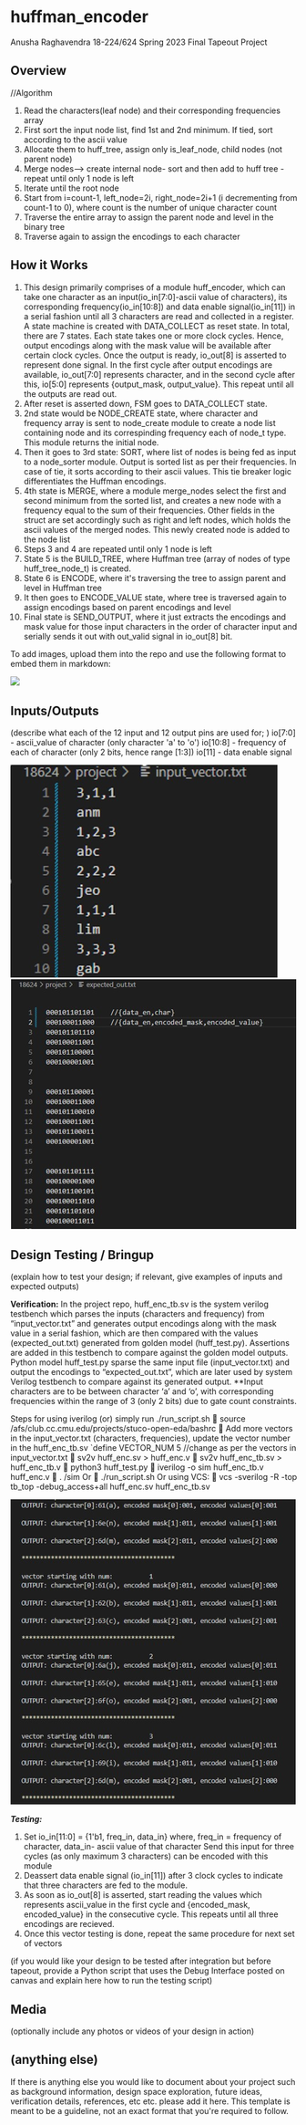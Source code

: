 # huffman_encoder

Anusha Raghavendra
18-224/624 Spring 2023 Final Tapeout Project

## Overview

//Algorithm
1. Read the characters(leaf node) and their corresponding frequencies array
2. First sort the input node list, find 1st and 2nd minimum. If tied, sort according to the ascii value
3. Allocate them to huff_tree, assign only is_leaf_node, child nodes (not parent node)
4. Merge nodes--> create internal node- sort and then add to huff tree -repeat until only 1 node is left
5. Iterate until the root node 
6. Start from i=count-1, left_node=2i, right_node=2i+1 (i decrementing from count-1 to 0), where count is the number of unique character count
7. Traverse the entire array to assign the parent node and level in the binary tree
8. Traverse again to assign the encodings to each character

## How it Works

1.	This design primarily comprises of a module huff_encoder, which can take one character as an input(io_in[7:0]-ascii value of characters), its corresponding frequency(io_in[10:8]) and data enable signal(io_in[11]) in a serial fashion until all 3 characters are read and collected in a register. A state machine is created with DATA_COLLECT as reset state. In total, there are 7 states. Each state takes one or more clock cycles. Hence, output encodings along with the mask value will be available after certain clock cycles. Once the output is ready, io_out[8] is asserted to represent done signal. In the first cycle after output encodings are available, io_out[7:0] represents character, and in the second cycle after this, io[5:0] represents {output_mask, output_value}. This repeat until all the outputs are read out.  
2.	After reset is asserted down, FSM goes to DATA_COLLECT state. 
3.	2nd state would be NODE_CREATE state, where character and frequency array is sent to node_create module to create a node list containing node and its correspinding frequency each of node_t type. This module returns the initial node.
4.	Then it goes to 3rd state: SORT, where list of nodes is being fed as input to a node_sorter module. Output is sorted list as per their frequencies. In case of tie, it sorts according to their ascii values. This tie breaker logic differentiates the Huffman encodings.
5.	4th state is MERGE, where a module merge_nodes select the first and second minimum from the sorted list, and creates a new node with a frequency equal to the sum of their frequencies. Other fields in the struct are set accordingly such as right and left nodes, which holds the ascii values of the merged nodes. This newly created node is added to the node list 
6.	Steps 3 and 4 are repeated until only 1 node is left 
7.	State 5 is the BUILD_TREE, where Huffman tree (array of nodes of type huff_tree_node_t) is created.  
8.	State 6 is ENCODE, where it's traversing the tree to assign parent and level in Huffman tree
9.	It then goes to ENCODE_VALUE state, where tree is traversed again to assign encodings based on parent encodings and level
10.	Final state is SEND_OUTPUT, where it just extracts the encodings and mask value for those input characters in the order of character input and serially sends it out with out_valid signal in io_out[8] bit.


To add images, upload them into the repo and use the following format to embed them in markdown:

![](image1.png)

## Inputs/Outputs

(describe what each of the 12 input and 12 output pins are used for; )
io[7:0] - ascii_value of character (only character 'a' to 'o')
io[10:8] - frequency of each of character (only 2 bits, hence range [1:3])
io[11] - data enable signal

![](input_vector.jpg)
![](expected_out.jpg)

## Design Testing / Bringup

(explain how to test your design; if relevant, give examples of inputs and expected outputs)

**Verification:** 
In the project repo, huff_enc_tb.sv is the system verilog testbench which parses the inputs (characters and frequency) from “input_vector.txt” and generates output encodings along with the mask value in a serial fashion, which are then compared with the values (expected_out.txt) generated from golden model (huff_test.py). Assertions are added in this testbench to compare against the golden model outputs.
Python model huff_test.py sparse the same input file (input_vector.txt) and output the encodings to “expected_out.txt”, which are later used by system Verilog testbench to compare against its generated output.
**Input characters are to be between character ‘a’ and ‘o’, with corresponding frequencies within the range of 3 (only 2 bits) due to gate count constraints.

Steps for using iverilog (or) simply run ./run_script.sh
	source /afs/club.cc.cmu.edu/projects/stuco-open-eda/bashrc
	Add more vectors in the input_vector.txt (characters, frequencies), update the vector number in the huff_enc_tb.sv 
`define VECTOR_NUM 5 //change as per the vectors in input_vector.txt
	sv2v huff_enc.sv > huff_enc.v
	sv2v huff_enc_tb.sv > huff_enc_tb.v
	python3 huff_test.py
	iverilog -o sim huff_enc_tb.v huff_enc.v
	. /sim
Or 
	./run_script.sh 
Or using VCS:
	vcs -sverilog -R -top tb_top -debug_access+all huff_enc.sv huff_enc_tb.sv

![](passing_output.jpg)


***Testing:***
1. Set io_in[11:0] = {1'b1, freq_in, data_in}
where, freq_in = frequency of character, data_in- ascii value of that character
Send this input for three cycles (as only maximum 3 characters) can be encoded with this module 
2. Deassert data enable signal (io_in[11]) after 3 clock cycles to indicate that three characters are fed to the module.
3. As soon as io_out[8] is asserted, start reading the values which represents ascii_value in the first cycle and {encoded_mask, encoded_value} in the consecutive cycle. This repeats until all three encodings are recieved. 
4. Once this vector testing is done, repeat the same procedure for next set of vectors



(if you would like your design to be tested after integration but before tapeout, provide a Python script that uses the Debug Interface posted on canvas and explain here how to run the testing script)

## Media

(optionally include any photos or videos of your design in action)

## (anything else)

If there is anything else you would like to document about your project such as background information, design space exploration, future ideas, verification details, references, etc etc. please add it here. This template is meant to be a guideline, not an exact format that you're required to follow.
